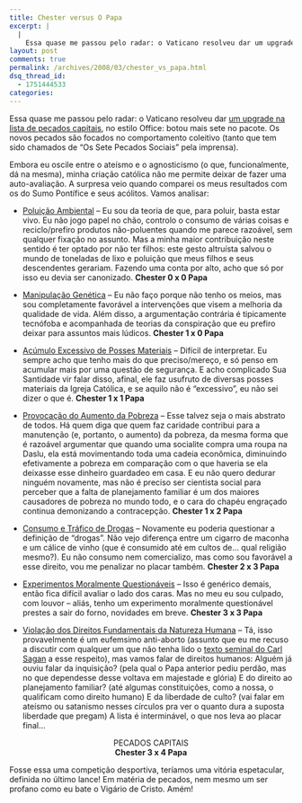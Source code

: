 ```yaml
---
title: Chester versus O Papa
excerpt: |
  |
    Essa quase me passou pelo radar: o Vaticano resolveu dar um upgrade na lista de pecados capitais, no estilo Office: botou mais sete no pacote. Os novos pecados são focados no comportamento coleitivo (tanto que tem sido chamados de "Os...
layout: post
comments: true
permalink: /archives/2008/03/chester_vs_papa.html
dsq_thread_id:
  - 1751444533
categories:
---
```

Essa quase me passou pelo radar: o Vaticano resolveu dar [um upgrade na lista de pecados capitais][1], no estilo Office: botou mais sete no pacote. Os novos pecados são focados no comportamento coleitivo (tanto que tem sido chamados de &#8220;Os Sete Pecados Sociais&#8221; pela imprensa).

Embora eu oscile entre o ateísmo e o agnosticismo (o que, funcionalmente, dá na mesma), minha criação católica não me permite deixar de fazer uma auto-avaliação. A surpresa veio quando comparei os meus resultados com os do Sumo Pontífice e seus acólitos. Vamos analisar:

*   <u>Poluição Ambiental</u> &#8211; Eu sou da teoria de que, para poluir, basta estar vivo. Eu não jogo papel no chão, controlo o consumo de várias coisas e reciclo/prefiro produtos não-poluentes quando me parece razoável, sem qualquer fixação no assunto. Mas a minha maior contribuição neste sentido é ter optado por não ter filhos: este gesto altruísta salvou o mundo de toneladas de lixo e poluição que meus filhos e seus descendentes gerariam. Fazendo uma conta por alto, acho que só por isso eu devia ser canonizado. **Chester 0 x 0 Papa**
*   <u>Manipulação Genética</u> &#8211; Eu não faço porque não tenho os meios, mas sou completamente favorável a intervenções que visem a melhoria da qualidade de vida. Além disso, a argumentação contrária é tipicamente tecnófoba e acompanhada de teorias da conspiração que eu prefiro deixar para assuntos mais lúdicos. **Chester 1 x 0 Papa**

*   <u>Acúmulo Excessivo de Posses Materiais</u> &#8211; Difícil de interpretar. Eu sempre acho que tenho mais do que preciso/mereço, e só penso em acumular mais por uma questão de segurança. E acho complicado Sua Santidade vir falar disso, afinal, ele faz usufruto de diversas posses materiais da Igreja Católica, e se aquilo não é &#8220;excessivo&#8221;, eu não sei dizer o que é. **Chester 1 x 1 Papa**


*   <u>Provocação do Aumento da Pobreza</u> &#8211; Esse talvez seja o mais abstrato de todos. Há quem diga que quem faz caridade contribui para a manutenção (e, portanto, o aumento) da pobreza, da mesma forma que é razoável argumentar que quando uma socialite compra uma roupa na Daslu, ela está movimentando toda uma cadeia econômica, diminuindo efetivamente a pobreza em comparação com o que haveria se ela deixasse esse dinheiro guardadeo em casa. E eu não quero dedurar ninguém novamente, mas não é preciso ser cientista social para perceber que a falta de planejamento familiar é um dos maiores causadores de pobreza no mundo todo, e o cara do chapéu engraçado continua demonizando a contracepção. **Chester 1 x 2 Papa**


*   <u>Consumo e Tráfico de Drogas</u> &#8211; Novamente eu poderia questionar a definição de &#8220;drogas&#8221;. Não vejo diferença entre um cigarro de maconha e um cálice de vinho (que é consumido até em cultos de&#8230; qual religião mesmo?). Eu não consumo nem comercializo, mas como sou favorável a esse direito, vou me penalizar no placar também. **Chester 2 x 3 Papa**


*   <u>Experimentos Moralmente Questionáveis</u> &#8211; Isso é genérico demais, então fica difícil avaliar o lado dos caras. Mas no meu eu sou culpado, com louvor &#8211; aliás, tenho um experimento moralmente questionável prestes a sair do forno, novidades em breve. **Chester 3 x 3 Papa**


*   <u>Violação dos Direitos Fundamentais da Natureza Humana</u> &#8211; Tá, isso provavelmente é um eufemsimo anti-aborto (assunto que eu me recuso a discutir com qualquer um que não tenha lido o [texto seminal do Carl Sagan][2] a esse respeito), mas vamos falar de direitos humanos: Alguém já ouviu falar da inquisição? (pela qual o Papa anterior pediu perdão, mas no que dependesse desse voltava em majestade e glória) E do direito ao planejamento familiar? (até algumas constituições, como a nossa, o qualificam como direito humano) E da liberdade de culto? (vai falar em ateísmo ou satanismo nesses círculos pra ver o quanto dura a suposta liberdade que pregam) A lista é interminável, o que nos leva ao placar final&#8230;
</ul>


<div style="text-align: center;">
  PECADOS CAPITAIS<br /><b>Chester 3 x <blink>4 Papa</blink></b>
</div>

Fosse essa uma competição desportiva, teríamos uma vitória espetacular, definida no último lance! Em matéria de pecados, nem mesmo um ser profano como eu bate o Vigário de Cristo. Amém!

 [1]: http://news.bbc.co.uk/1/hi/world/europe/7287071.stm
 [2]: http://www.2think.org/abortion.shtml
